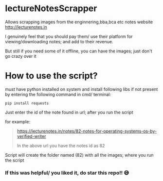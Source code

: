 # lectureNotesScrapper

Allows scrapping images from the enginnering,bba,bca etc notes website  http://lecturenotes.in

I genuinely feel that you should pay them/ use their platform for viewing/downloading notes; and add to their revenue.

But still if you need some of it offline, you can have the images; just don't go crazy over it

# How to use the script?

must have python installed on system
and install following libs if not present by entering the following command in cmd/ terminal:

  `pip install requests`

Just enter the id of the note found in url; after you run the script

for example: 
> https://lecturenotes.in/notes/82-notes-for-operating-systems-os-by-verified-writer
> 
> In the above url you have the notes id as 82

Script will create the folder named (82) with all the images; where you run the script

### If this was helpful/ you liked it, do star this repo!!  😅  ###
